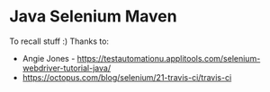 # Java Selenium Maven

To recall stuff :)
Thanks to:
- Angie Jones - https://testautomationu.applitools.com/selenium-webdriver-tutorial-java/  
- https://octopus.com/blog/selenium/21-travis-ci/travis-ci  